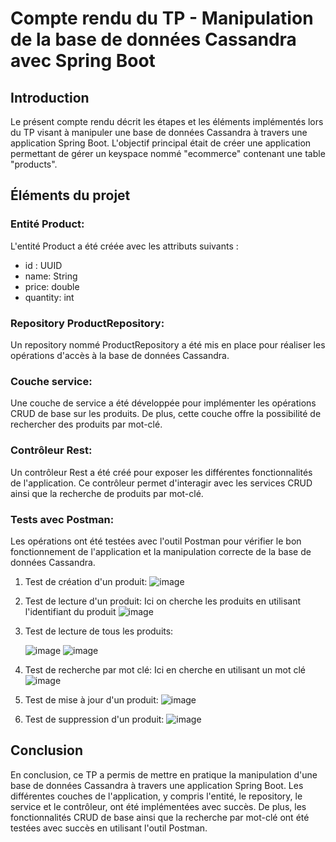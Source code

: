 # Compte rendu du TP - Manipulation de la base de données Cassandra avec Spring Boot
## Introduction
Le présent compte rendu décrit les étapes et les éléments implémentés lors du TP visant à manipuler une base de données Cassandra à travers une application Spring Boot. L'objectif principal était de créer une application permettant de gérer un keyspace 
nommé "ecommerce" contenant une table "products".

## Éléments du projet
### Entité Product:
L'entité Product a été créée avec les attributs suivants :
- id : UUID
- name: String
- price: double
- quantity: int
### Repository ProductRepository:
Un repository nommé ProductRepository a été mis en place pour réaliser les opérations d'accès à la base de données Cassandra.
### Couche service:
Une couche de service a été développée pour implémenter les opérations CRUD de base sur les produits. De plus, cette couche offre la possibilité de rechercher des produits par mot-clé.
### Contrôleur Rest:
Un contrôleur Rest a été créé pour exposer les différentes fonctionnalités de l'application. Ce contrôleur permet d'interagir avec les services CRUD ainsi que la recherche de produits par mot-clé.
### Tests avec Postman:
Les opérations ont été testées avec l'outil Postman pour vérifier le bon fonctionnement de l'application et la manipulation correcte de la base de données Cassandra.
1. Test de création d'un produit:
   ![image](https://github.com/wail-10/TP_CASSANDRA_SPRING/assets/79090195/0aba6325-c287-4454-b983-9e461b383a75)

3. Test de lecture d'un produit:
   Ici on cherche les produits en utilisant l'identifiant du produit
   ![image](https://github.com/wail-10/TP_CASSANDRA_SPRING/assets/79090195/ae10f8f0-f05b-420d-9c65-2b779c9f5253)

5. Test de lecture de tous les produits:
   
   ![image](https://github.com/wail-10/TP_CASSANDRA_SPRING/assets/79090195/3e74781b-9476-4a71-814f-e203a7f992e8)
![image](https://github.com/wail-10/TP_CASSANDRA_SPRING/assets/79090195/594a6bf5-0ee0-48cf-9738-291c877cae7b)

6. Test de recherche par mot clé:
   Ici en cherche en utilisant un mot clé
   ![image](https://github.com/wail-10/TP_CASSANDRA_SPRING/assets/79090195/40fe1c51-9dfa-479c-9c9f-0315dc30e21e)

8. Test de mise à jour d'un produit:
   ![image](https://github.com/wail-10/TP_CASSANDRA_SPRING/assets/79090195/207b8a73-5c72-42c4-b38f-b2f5e244ae53)

10. Test de suppression d'un produit:
    ![image](https://github.com/wail-10/TP_CASSANDRA_SPRING/assets/79090195/d1d4d15f-90f7-4d90-a7b7-032e32357bb4)

## Conclusion
En conclusion, ce TP a permis de mettre en pratique la manipulation d'une base de données Cassandra à travers une application Spring Boot. Les différentes couches de l'application, y compris l'entité, 
le repository, le service et le contrôleur, ont été implémentées avec succès. De plus, les fonctionnalités CRUD de base ainsi que la recherche par mot-clé ont été testées avec succès en utilisant l'outil Postman.
